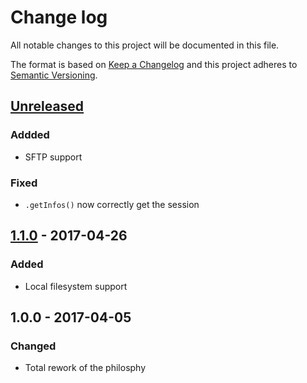 # Change log
All notable changes to this project will be documented in this file.

The format is based on [Keep a Changelog](http://keepachangelog.com/) and this project adheres to [Semantic Versioning](http://semver.org/).

## [Unreleased]
### Addded
- SFTP support

### Fixed
- `.getInfos()` now correctly get the session

## [1.1.0] - 2017-04-26
### Added
- Local filesystem support

## 1.0.0 - 2017-04-05
### Changed
- Total rework of the philosphy

[Unreleased]: https://github.com/silexlabs/unifile/compare/v1.1.0...HEAD
[1.1.0]: https://github.com/silexlabs/unifile/compare/v1.0.0...v1.1.0
